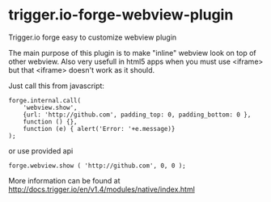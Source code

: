 trigger.io-forge-webview-plugin
===============================

Trigger.io forge easy to customize webview plugin

The main purpose of this plugin is to make "inline" webview look on top of other webview.
Also very usefull in html5 apps when you must use &lt;iframe&gt; but that &lt;iframe&gt; doesn't work as it should.

Just call this from javascript:

```
forge.internal.call(
    'webview.show',
    {url: 'http://github.com', padding_top: 0, padding_bottom: 0 },
    function () {},
    function (e) { alert('Error: '+e.message)}
);
```

or use provided api

```
forge.webview.show ( 'http://github.com', 0, 0 );
```

More information can be found at http://docs.trigger.io/en/v1.4/modules/native/index.html
